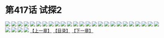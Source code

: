 # 第417话 试探2
![](https://s2.baozimh.com/scomic/sanyanxiaotianlu-samanhua/0/417-3zrm/1.jpg)
![](https://s2.baozimh.com/scomic/sanyanxiaotianlu-samanhua/0/417-3zrm/2.jpg)
![](https://s2.baozimh.com/scomic/sanyanxiaotianlu-samanhua/0/417-3zrm/3.jpg)
![](https://s2.baozimh.com/scomic/sanyanxiaotianlu-samanhua/0/417-3zrm/4.jpg)
![](https://s2.baozimh.com/scomic/sanyanxiaotianlu-samanhua/0/417-3zrm/5.jpg)
![](https://s2.baozimh.com/scomic/sanyanxiaotianlu-samanhua/0/417-3zrm/6.jpg)
![](https://s2.baozimh.com/scomic/sanyanxiaotianlu-samanhua/0/417-3zrm/7.jpg)
![](https://s2.baozimh.com/scomic/sanyanxiaotianlu-samanhua/0/417-3zrm/8.jpg)
![](https://s2.baozimh.com/scomic/sanyanxiaotianlu-samanhua/0/417-3zrm/9.jpg)
![](https://s2.baozimh.com/scomic/sanyanxiaotianlu-samanhua/0/417-3zrm/10.jpg)
![](https://s2.baozimh.com/scomic/sanyanxiaotianlu-samanhua/0/417-3zrm/11.jpg)
![](https://s2.baozimh.com/scomic/sanyanxiaotianlu-samanhua/0/417-3zrm/12.jpg)
![](https://s2.baozimh.com/scomic/sanyanxiaotianlu-samanhua/0/417-3zrm/13.jpg)
![](https://s2.baozimh.com/scomic/sanyanxiaotianlu-samanhua/0/417-3zrm/14.jpg)
![](https://s2.baozimh.com/scomic/sanyanxiaotianlu-samanhua/0/417-3zrm/15.jpg)
![](https://s2.baozimh.com/scomic/sanyanxiaotianlu-samanhua/0/417-3zrm/16.jpg)
![](https://s2.baozimh.com/scomic/sanyanxiaotianlu-samanhua/0/417-3zrm/17.jpg)
![](https://s2.baozimh.com/scomic/sanyanxiaotianlu-samanhua/0/417-3zrm/18.jpg)
![](https://s2.baozimh.com/scomic/sanyanxiaotianlu-samanhua/0/417-3zrm/19.jpg)
![](https://s2.baozimh.com/scomic/sanyanxiaotianlu-samanhua/0/417-3zrm/20.jpg)
![](https://s2.baozimh.com/scomic/sanyanxiaotianlu-samanhua/0/417-3zrm/21.jpg)
![](https://s2.baozimh.com/scomic/sanyanxiaotianlu-samanhua/0/417-3zrm/22.jpg)
![](https://s2.baozimh.com/scomic/sanyanxiaotianlu-samanhua/0/417-3zrm/23.jpg)
![](https://s2.baozimh.com/scomic/sanyanxiaotianlu-samanhua/0/417-3zrm/24.jpg)
![](https://s2.baozimh.com/scomic/sanyanxiaotianlu-samanhua/0/417-3zrm/25.jpg)
![](https://s2.baozimh.com/scomic/sanyanxiaotianlu-samanhua/0/417-3zrm/26.jpg)
![](https://s2.baozimh.com/scomic/sanyanxiaotianlu-samanhua/0/417-3zrm/27.jpg)
![](https://s2.baozimh.com/scomic/sanyanxiaotianlu-samanhua/0/417-3zrm/28.jpg)
![](https://s2.baozimh.com/scomic/sanyanxiaotianlu-samanhua/0/417-3zrm/29.jpg)
[【上一章】](./417.md)
[【目录】](./README.md)
[【下一章】](./419.md)

